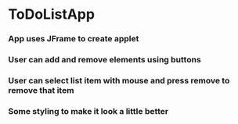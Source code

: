 # ToDoListApp
### App uses JFrame to create applet
### User can add and remove elements using buttons 
### User can select list item with mouse and press remove to remove that item
### Some styling to make it look a little better
